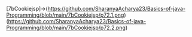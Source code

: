 [7bCookiejsp]->(https://github.com/SharanyaAcharya23/Basics-of-java-Programming/blob/main/7bCookiejsp/p72.1.png)(https://github.com/SharanyaAcharya23/Basics-of-java-Programming/blob/main/7bCookiejsp/p72.2.png)
